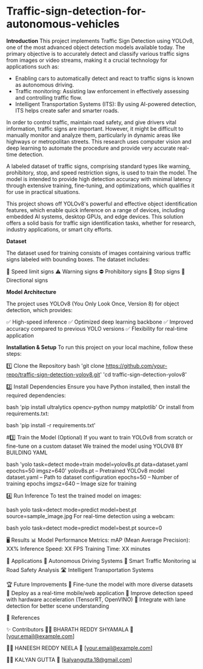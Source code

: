 # Traffic-sign-detection-for-autonomous-vehicles
**Introduction**
This project implements Traffic Sign Detection using YOLOv8, one of the most advanced object detection models available today. The primary objective is to accurately detect and classify various traffic signs from images or video streams, making it a crucial technology for applications such as:
* Enabling cars to automatically detect and react to traffic signs is known as autonomous driving.
* Traffic monitoring: Assisting law enforcement in effectively assessing and controlling traffic flow.
* Intelligent Transportation Systems (ITS): By using AI-powered detection, ITS helps create safer and smarter roads.

In order to control traffic, maintain road safety, and give drivers vital information, traffic signs are important.  However, it might be difficult to manually monitor and analyze them, particularly in dynamic areas like highways or metropolitan streets.  This research uses computer vision and deep learning to automate the procedure and provide very accurate real-time detection.

 A labeled dataset of traffic signs, comprising standard types like warning, prohibitory, stop, and speed restriction signs, is used to train the model.  The model is intended to provide high detection accuracy with minimal latency through extensive training, fine-tuning, and optimizations, which qualifies it for use in practical situations.

This project shows off YOLOv8's powerful and effective object identification features, which enable quick inference on a range of devices, including embedded AI systems, desktop GPUs, and edge devices.  This solution offers a solid basis for traffic sign identification tasks, whether for research, industry applications, or smart city efforts.

**Dataset**

The dataset used for training consists of images containing various traffic signs labeled with bounding boxes. The dataset includes:

🚏 Speed limit signs
⚠️ Warning signs
⛔ Prohibitory signs
🛑 Stop signs
📍 Directional signs

**Model Architecture**

The project uses YOLOv8 (You Only Look Once, Version 8) for object detection, which provides:

✅ High-speed inference
✅ Optimized deep learning backbone
✅ Improved accuracy compared to previous YOLO versions
✅ Flexibility for real-time application


**Installation & Setup**
To run this project on your local machine, follow these steps:

1️⃣ Clone the Repository
bash
'git clone https://github.com/your-repo/traffic-sign-detection-yolov8.git'
'cd traffic-sign-detection-yolov8'

2️⃣ Install Dependencies
Ensure you have Python installed, then install the required dependencies:

bash
'pip install ultralytics opencv-python numpy matplotlib'
Or install from requirements.txt:

bash
'pip install -r requirements.txt'

#3️⃣ Train the Model (Optional)
If you want to train YOLOv8 from scratch or fine-tune on a custom dataset
We trained the model using YOLOV8 BY BUILDING YAML

bash
'yolo task=detect mode=train model=yolov8s.pt data=dataset.yaml epochs=50 imgsz=640'
yolov8s.pt – Pretrained YOLOv8 model
dataset.yaml – Path to dataset configuration
epochs=50 – Number of training epochs
imgsz=640 – Image size for training


4️⃣ Run Inference
To test the trained model on images:

bash
yolo task=detect mode=predict model=best.pt source=sample_image.jpg
For real-time detection using a webcam:

bash
yolo task=detect mode=predict model=best.pt source=0


🖥 Results
📊 Model Performance Metrics:
mAP (Mean Average Precision): XX%
Inference Speed: XX FPS
Training Time: XX minutes

📌 Applications
🚗 Autonomous Driving Systems
🚦 Smart Traffic Monitoring
📊 Road Safety Analysis
🛣️ Intelligent Transportation Systems

🏆 Future Improvements
🔹 Fine-tune the model with more diverse datasets
🔹 Deploy as a real-time mobile/web application
🔹 Improve detection speed with hardware acceleration (TensorRT, OpenVINO)
🔹 Integrate with lane detection for better scene understanding

📝 References



✨ Contributors
👨‍💻 BHARATH REDDY SHYAMALA
📧 [your.email@example.com]

👨‍💻 HANEESH REDDY NEELA
📧 [your.email@example.com]

👨‍💻 KALYAN GUTTA
📧 [kalyangutta.18@gmail.com]
